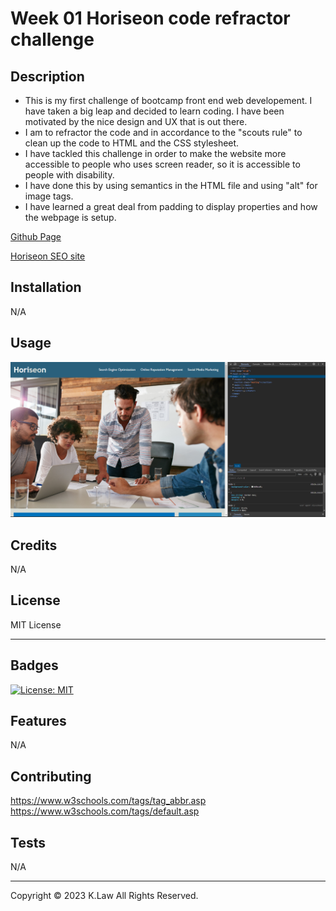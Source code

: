 # Week 01 Horiseon code refractor challenge

## Description

- This is my first challenge of bootcamp front end web developement. I have taken a big leap and decided to learn coding. I have been motivated by the nice design and UX that is out there.
- I am to refractor the code and in accordance to the "scouts rule" to clean up the code to HTML and the CSS stylesheet.
- I have tackled this challenge in order to make the website more accessible to people who uses screen reader, so it is accessible to people with disability.
- I have done this by using semantics in the HTML file and using "alt" for image tags.
- I have learned a great deal from padding to display properties and how the webpage is setup.

[Github Page](https://github.com/Digita1Panda/week-01-code-refractor-challenge)

[Horiseon SEO site](https://digita1panda.github.io/week-01-code-refractor-challenge/)

## Installation

N/A

## Usage

![Webpage](./assets/images/screenshot-1.png)

## Credits

N/A

## License

MIT License

---

## Badges

[![License: MIT](https://img.shields.io/badge/License-MIT-yellow.svg)](https://opensource.org/licenses/MIT)

## Features

N/A

## Contributing

https://www.w3schools.com/tags/tag_abbr.asp
https://www.w3schools.com/tags/default.asp

## Tests

N/A

---

Copyright © 2023 K.Law All Rights Reserved.
